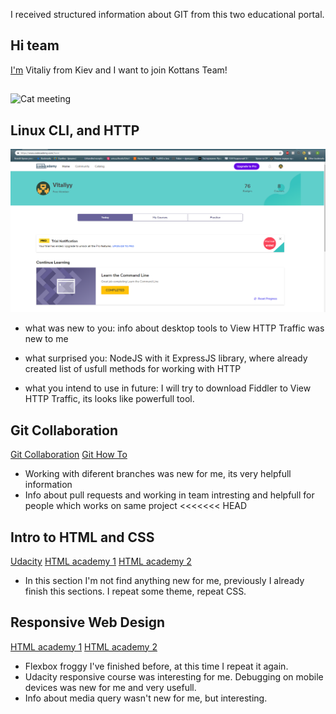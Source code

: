 I received structured information about GIT from this two educational portal.

## Hi team
[I'm](https://github.com/V1taliy) Vitaliy from Kiev and I want to join Kottans Team!
##
![Cat meeting](https://media.giphy.com/media/eXTue7sCt6ZvG/giphy.gif)

## Linux CLI, and HTTP
![CodeAcademy](task_linux_cli/comandLine.png)

* what was new to you: 
info about desktop tools to View HTTP Traffic was new to me
* what surprised you:
NodeJS with it ExpressJS library, where already created list of usfull methods for working with HTTP

* what you intend to use in future:
I will try to download Fiddler to View HTTP Traffic, its looks like powerfull tool.

## Git Collaboration
[Git Collaboration](task_git_collaboration/githubColaboration.png)
[Git How To](task_git_collaboration/howToGit.png)

+ Working with diferent branches was new for me, its very helpfull information
+ Info about pull requests and working in team intresting and helpfull for people which works on same project
<<<<<<< HEAD

## Intro to HTML and CSS
[Udacity](task_html_css_intro/Udacity_HTML&CSS.png)
[HTML academy 1](task_html_css_intro/HTML_academy1.png)
[HTML academy 2](task_html_css_intro/HTML_academy2.png)

+ In this section I'm not find anything new for me, previously I already finish this sections. I repeat some theme, repeat CSS.


## Responsive Web Design
[HTML academy 1](../task_responsive_web_design/flex-box-froggy.png)
[HTML academy 2](../task_responsive_web_design/Udacity_responsive.png)

+ Flexbox froggy I've finished before, at this time I repeat it again.
+ Udacity responsive course was interesting for me. Debugging on mobile devices was new for me and very usefull.
+ Info about media query wasn't new for me, but interesting.
